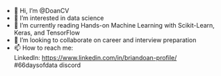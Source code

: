 - 👋 Hi, I’m @DoanCV
- 👀 I’m interested in data science
- 🌱 I’m currently reading Hands-on Machine Learning with Scikit-Learn, Keras, and TensorFlow
- 💞️ I’m looking to collaborate on career and interview preparation
- 📫 How to reach me: <br> LinkedIn: https://www.linkedin.com/in/briandoan-profile/ <br> #66daysofdata discord

<!---
DoanCV/DoanCV is a ✨ special ✨ repository because its `README.md` (this file) appears on your GitHub profile.
You can click the Preview link to take a look at your changes.
--->
